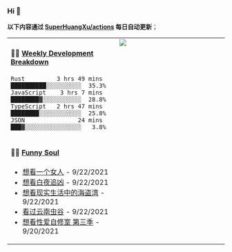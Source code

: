 
### Hi 👋

**以下内容通过 <a href="https://github.com/SuperHuangXu/SuperHuangXu/actions" target="_blank">SuperHuangXu/actions</a> 每日自动更新**；

<table width="800px">
<tr>
<td valign="top" width="50%">

#### 🏊‍♂️ <a href="https://gist.github.com/SuperHuangXu/d3e32e70ad1d22b5a3c5e8fc3c67dcc5" target="_blank">Weekly Development Breakdown</a>

```text
Rust         3 hrs 49 mins  ██████████░░░░░░░░░░  35.3%
JavaScript    3 hrs 7 mins  ████████▓░░░░░░░░░░░  28.8%
TypeScript   2 hrs 47 mins  ████████░░░░░░░░░░░░  25.8%
JSON               24 mins  ███▓░░░░░░░░░░░░░░░░   3.8%
```

</td>
<td valign="top" width="50%">
<a href="https://github.com/SuperHuangXu">
  <img align="center" src="https://github-readme-stats.vercel.app/api/top-langs/?username=SuperHuangXu&layout=compact&theme=radical" />
</a>
</td>
</tr>
<tr>
<td valign="top" width="50%">

#### 🤾‍♂️ <a href="https://www.douban.com/people/135404786/" target="_blank">Funny Soul</a>

* <a href='http://movie.douban.com/subject/35295898/' target='_blank'>想看一个女人</a> - 9/22/2021
* <a href='http://movie.douban.com/subject/26883064/' target='_blank'>想看白夜追凶</a> - 9/22/2021
* <a href='http://movie.douban.com/subject/20513939/' target='_blank'>想看现实生活中的海盗湾</a> - 9/22/2021
* <a href='http://movie.douban.com/subject/35042912/' target='_blank'>看过云南虫谷</a> - 9/22/2021
* <a href='http://movie.douban.com/subject/34966169/' target='_blank'>想看性爱自修室 第三季</a> - 9/20/2021

</td>
</tr>
</table>
